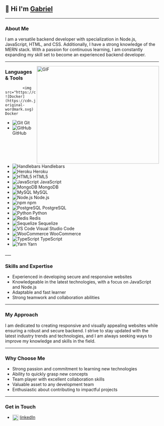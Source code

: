 ## 🙋 Hi I'm [Gabriel](https://github.com/Holluhshorlarh) 
___

### About Me
I am a versatile backend developer with specialization in Node.js, JavaScript, HTML, and CSS. Additionally, I have a strong knowledge of the MERN stack. With a passion for continuous learning, I am constantly expanding my skill set to become an experienced backend developer.
___

<img align="right" alt="GIF" src="https://media.giphy.com/media/umYMU8G2ixG5mJBDo5/giphy.gif" width="400" height="320" />

### Languages & Tools
<p>
  
            <img src="https://cdn.j- ![Docker](https://cdn.jsdelivr.net/gh/devicons/devicon/icons/docker/docker-original-wordmark.svg) Docker
- ![Git](https://cdn.jsdelivr.net/gh/devicons/devicon/icons/git/git-original-wordmark.svg) Git
- ![GitHub](https://cdn.jsdelivr.net/gh/devicons/devicon/icons/github/github-original.svg) GitHub
- ![Handlebars](https://cdn.jsdelivr.net/gh/devicons/devicon/icons/handlebars/handlebars-original.svg) Handlebars
- ![Heroku](https://cdn.jsdelivr.net/gh/devicons/devicon/icons/heroku/heroku-original-wordmark.svg) Heroku
- ![HTML5](https://cdn.jsdelivr.net/gh/devicons/devicon/icons/html5/html5-original-wordmark.svg) HTML5
- ![JavaScript](https://cdn.jsdelivr.net/gh/devicons/devicon/icons/javascript/javascript-plain.svg) JavaScript
- ![MongoDB](https://cdn.jsdelivr.net/gh/devicons/devicon/icons/mongodb/mongodb-plain-wordmark.svg) MongoDB
- ![MySQL](https://cdn.jsdelivr.net/gh/devicons/devicon/icons/mysql/mysql-original.svg) MySQL
- ![Node.js](https://cdn.jsdelivr.net/gh/devicons/devicon/icons/nodejs/nodejs-plain-wordmark.svg) Node.js
- ![npm](https://cdn.jsdelivr.net/gh/devicons/devicon/icons/npm/npm-original-wordmark.svg) npm
- ![PostgreSQL](https://cdn.jsdelivr.net/gh/devicons/devicon/icons/postgresql/postgresql-original.svg) PostgreSQL
- ![Python](https://cdn.jsdelivr.net/gh/devicons/devicon/icons/python/python-original.svg) Python
- ![Redis](https://cdn.jsdelivr.net/gh/devicons/devicon/icons/redis/redis-original.svg) Redis
- ![Sequelize](https://cdn.jsdelivr.net/gh/devicons/devicon/icons/sequelize/sequelize-original.svg) Sequelize
- ![VS Code](https://cdn.jsdelivr.net/gh/devicons/devicon/icons/vscode/vscode-original.svg) Visual Studio Code
- ![WooCommerce](https://cdn.jsdelivr.net/gh/devicons/devicon/icons/woocommerce/woocommerce-original.svg) WooCommerce
- ![TypeScript](https://cdn.jsdelivr.net/gh/devicons/devicon/icons/typescript/typescript-original.svg) TypeScript
- ![Yarn](https://cdn.jsdelivr.net/gh/devicons/devicon/icons/yarn/yarn-original.svg) Yarn
          
</p>
___

### Skills and Expertise
- Experienced in developing secure and responsive websites
- Knowledgeable in the latest technologies, with a focus on JavaScript and Node.js
- Adaptable and fast learner
- Strong teamwork and collaboration abilities
___

### My Approach
I am dedicated to creating responsive and visually appealing websites while ensuring a robust and secure backend. I strive to stay updated with the latest industry trends and technologies, and I am always seeking ways to improve my knowledge and skills in the field.
___

### Why Choose Me
- Strong passion and commitment to learning new technologies
- Ability to quickly grasp new concepts
- Team player with excellent collaboration skills
- Valuable asset to any development team
- Enthusiastic about contributing to impactful projects
___

### Get in Touch
- <img align="center" src="https://cdn.jsdelivr.net/gh/devicons/devicons/icons/linkedin/linkedin-original.svg" alt=" Me on LinkedIn" height="auto" width="20"/> [linkedIn](https://www.linkedin.com/in/ajayi-gabriel)
